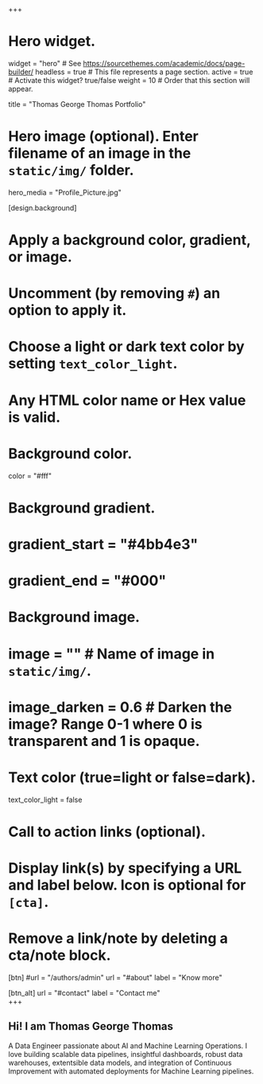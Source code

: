 +++
# Hero widget.
widget = "hero"  # See https://sourcethemes.com/academic/docs/page-builder/
headless = true  # This file represents a page section.
active = true  # Activate this widget? true/false
weight = 10  # Order that this section will appear.

title = "Thomas George Thomas Portfolio"

# Hero image (optional). Enter filename of an image in the `static/img/` folder.
hero_media = "Profile_Picture.jpg"

[design.background]
  # Apply a background color, gradient, or image.
  #   Uncomment (by removing `#`) an option to apply it.
  #   Choose a light or dark text color by setting `text_color_light`.
  #   Any HTML color name or Hex value is valid.

  # Background color.
  color = "#fff"
  
  # Background gradient.
  # gradient_start = "#4bb4e3"
  # gradient_end = "#000"
  
  # Background image.
  # image = ""  # Name of image in `static/img/`.
  # image_darken = 0.6  # Darken the image? Range 0-1 where 0 is transparent and 1 is opaque.

  # Text color (true=light or false=dark).
  text_color_light = false

# Call to action links (optional).
#   Display link(s) by specifying a URL and label below. Icon is optional for `[cta]`.
#   Remove a link/note by deleting a cta/note block.
[btn]
  #url = "/authors/admin"
  url = "#about"
  label = "Know more"
  
[btn_alt]
  url = "#contact"
  label = "Contact me"  	
+++
## Hi! I am **Thomas George Thomas**

A Data Engineer passionate about AI and Machine Learning Operations. I love building scalable data pipelines, insightful dashboards, robust data warehouses, extentsible data models, and integration of Continuous Improvement with automated deployments for Machine Learning pipelines.
